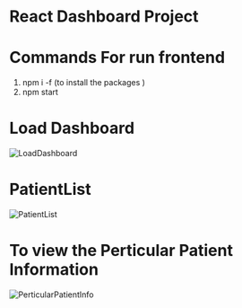 


# React Dashboard Project 

# Commands For run frontend

  1. npm  i  -f (to install the packages )
  2. npm start

# Load Dashboard 
<!-- 
![LoadDashboard](./React_Dashboard_Project/src/assets/images/Dashboard.png)  -->


![LoadDashboard](/React_Dashboard_Project/src/assets/images/Dashboard.png) 

# PatientList

<!-- ![PatientList](./React_Dashboard_Project/src/assets/images/PatientList.png  ) -->
![PatientList](/React_Dashboard_Project/src/assets/images/PatientList.png )

# To view the Perticular Patient Information

<!-- ![PerticularPatientInfo](./React_Dashboard_Project/src/assets/images/PatientList%20With%20PopUP.png  ) -->


![PerticularPatientInfo](/React_Dashboard_Project/src/assets/images/PatientList%20With%20PopUP.png )
